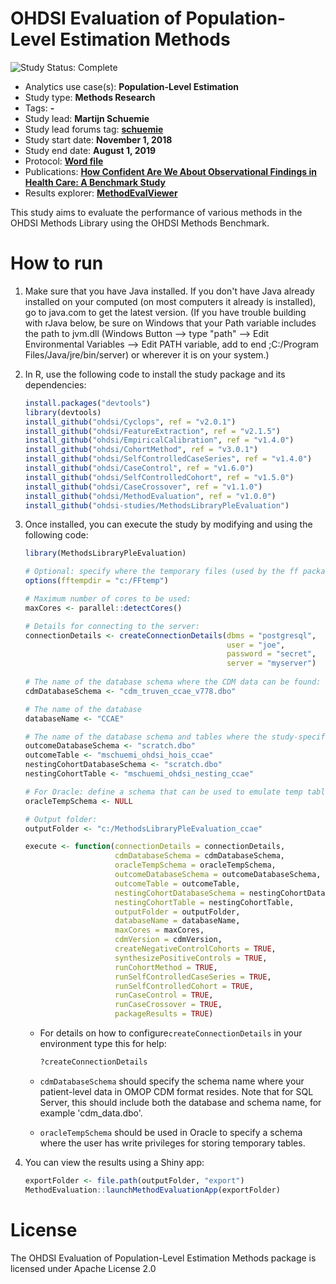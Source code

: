 OHDSI Evaluation of Population-Level Estimation Methods
=======================================================

<img src="https://img.shields.io/badge/Study%20Status-Complete-orange.svg" alt="Study Status: Complete">

- Analytics use case(s): **Population-Level Estimation**
- Study type: **Methods Research**
- Tags: **-**
- Study lead: **Martijn Schuemie**
- Study lead forums tag: **[schuemie](https://forums.ohdsi.org/u/schuemie)**
- Study start date: **November 1, 2018**
- Study end date: **August 1, 2019**
- Protocol: [**Word file**](https://github.com/ohdsi-studies/MethodsLibraryPleEvaluation/blob/master/extras/OHDSI%20Protocol%20Method%20Evaluation.docx)
- Publications: **[How Confident Are We About Observational Findings in Health Care: A Benchmark Study](https://doi.org/10.1162/99608f92.147cc28e)**
- Results explorer: **[MethodEvalViewer](https://data.ohdsi.org/MethodEvalViewer/)**

This study aims to evaluate the performance of various methods in the OHDSI Methods Library using the OHDSI Methods Benchmark. 

How to run
==========
1. Make sure that you have Java installed. If you don't have Java already installed on your computed (on most computers it already is installed), go to java.com to get the latest version. (If you have trouble building with rJava below, be sure on Windows that your Path variable includes the path to jvm.dll (Windows Button --> type "path" --> Edit Environmental Variables --> Edit PATH variable, add to end ;C:/Program Files/Java/jre/bin/server) or wherever it is on your system.)

2. In R, use the following code to install the study package and its dependencies:

	```r
	install.packages("devtools")
	library(devtools)
    install_github("ohdsi/Cyclops", ref = "v2.0.1")
    install_github("ohdsi/FeatureExtraction", ref = "v2.1.5")
    install_github("ohdsi/EmpiricalCalibration", ref = "v1.4.0")
    install_github("ohdsi/CohortMethod", ref = "v3.0.1")
    install_github("ohdsi/SelfControlledCaseSeries", ref = "v1.4.0")
    install_github("ohdsi/CaseControl", ref = "v1.6.0")
    install_github("ohdsi/SelfControlledCohort", ref = "v1.5.0")
    install_github("ohdsi/CaseCrossover", ref = "v1.1.0")
    install_github("ohdsi/MethodEvaluation", ref = "v1.0.0")
	install_github("ohdsi-studies/MethodsLibraryPleEvaluation")
	```

3. Once installed, you can execute the study by modifying and using the following code:

	```r
	library(MethodsLibraryPleEvaluation)
	
	# Optional: specify where the temporary files (used by the ff package) will be created:
    options(fftempdir = "c:/FFtemp")

    # Maximum number of cores to be used:
    maxCores <- parallel::detectCores()

    # Details for connecting to the server:
	connectionDetails <- createConnectionDetails(dbms = "postgresql",
												 user = "joe",
												 password = "secret",
												 server = "myserver")
												 
    # The name of the database schema where the CDM data can be found:
    cdmDatabaseSchema <- "cdm_truven_ccae_v778.dbo"
    
    # The name of the database
    databaseName <- "CCAE"
    
    # The name of the database schema and tables where the study-specific cohorts will be instantiated:
    outcomeDatabaseSchema <- "scratch.dbo"
    outcomeTable <- "mschuemi_ohdsi_hois_ccae"
    nestingCohortDatabaseSchema <- "scratch.dbo"
    nestingCohortTable <- "mschuemi_ohdsi_nesting_ccae"

    # For Oracle: define a schema that can be used to emulate temp tables:
    oracleTempSchema <- NULL
    
    # Output folder:
    outputFolder <- "c:/MethodsLibraryPleEvaluation_ccae"

	execute <- function(connectionDetails = connectionDetails,
                        cdmDatabaseSchema = cdmDatabaseSchema,
                        oracleTempSchema = oracleTempSchema,
                        outcomeDatabaseSchema = outcomeDatabaseSchema,
                        outcomeTable = outcomeTable,
                        nestingCohortDatabaseSchema = nestingCohortDatabaseSchema,
                        nestingCohortTable = nestingCohortTable,
                        outputFolder = outputFolder,
                        databaseName = databaseName,
                        maxCores = maxCores,
                        cdmVersion = cdmVersion,
                        createNegativeControlCohorts = TRUE,
                        synthesizePositiveControls = TRUE,
                        runCohortMethod = TRUE,
                        runSelfControlledCaseSeries = TRUE,
                        runSelfControlledCohort = TRUE,
                        runCaseControl = TRUE,
                        runCaseCrossover = TRUE,
                        packageResults = TRUE)
	```

	* For details on how to configure```createConnectionDetails``` in your environment type this for help:
	
    	```r
    	?createConnectionDetails
    	```

	* ```cdmDatabaseSchema``` should specify the schema name where your patient-level data in OMOP CDM format resides. Note that for SQL Server, this should include both the database and schema name, for example 'cdm_data.dbo'.

	* ```oracleTempSchema``` should be used in Oracle to specify a schema where the user has write privileges for storing temporary tables.

4. You can view the results using a Shiny app:

    ```r
    exportFolder <- file.path(outputFolder, "export")
    MethodEvaluation::launchMethodEvaluationApp(exportFolder)
    ```
   
License
=======

The OHDSI Evaluation of Population-Level Estimation Methods package is licensed under Apache License 2.0

